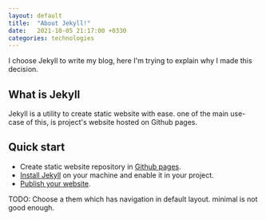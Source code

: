 ```yaml
---
layout: default
title:  "About Jekyll!"
date:   2021-10-05 21:17:00 +0330
categories: technologies
---
```


I choose Jekyll to write my blog, here I'm trying to explain why I made this decision.

## What is Jekyll

Jekyll is a utility to create static website with ease. one of the main use-case of this, is project's website hosted on Github pages.

## Quick start

- Create static website repository in [Github pages](https://pages.github.com/).
- [Install Jekyll](https://jekyllrb.com/docs/) on your machine and enable it in your project.
- [Publish your website](https://docs.github.com/en/pages/setting-up-a-github-pages-site-with-jekyll/about-github-pages-and-jekyll).


TODO: Choose a them which has navigation in default layout. minimal is not good enough.